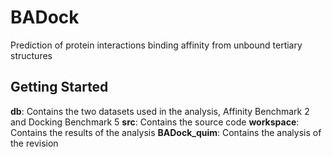# BADock

Prediction of protein interactions binding affinity from unbound tertiary structures

## Getting Started

**db**: Contains the two datasets used in the analysis, Affinity Benchmark 2 and Docking Benchmark 5
**src**: Contains the source code
**workspace**: Contains the results of the analysis
**BADock_quim**: Contains the analysis of the revision

